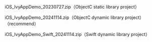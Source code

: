 iOS_IvyAppDemo_20230727.zip（ObjectC static library project）

iOS_IvyAppDemo_20241114.zip（ObjectC dynamic library project）（recommend）

iOS_IvyAppDemo_Swift_20241114.zip（Swift dynamic library project）
